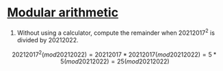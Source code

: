 # [Modular arithmetic](https://learn.0xparc.org/materials/circom/prereq-materials/prereq-understanding/)
1. Without using a calculator, compute the remainder when $20212017^2$ is divided by $20212022$.

$$ 
20212017^2 (mod 20212022) 
= 20212017 * 20212017 (mod 20212022)
= 5 * 5 (mod 20212022)
= 25 (mod 20212022)
$$
